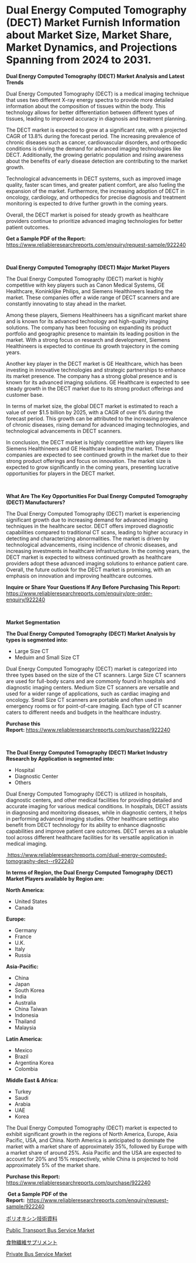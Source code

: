 <p><h1>Dual Energy Computed Tomography (DECT) Market Furnish Information about Market Size, Market Share, Market Dynamics, and Projections Spanning from 2024 to 2031.</h1></p><p><strong>Dual Energy Computed Tomography (DECT) Market Analysis and Latest Trends</strong></p>
<p><p>Dual Energy Computed Tomography (DECT) is a medical imaging technique that uses two different X-ray energy spectra to provide more detailed information about the composition of tissues within the body. This technology allows for better differentiation between different types of tissues, leading to improved accuracy in diagnosis and treatment planning.</p><p>The DECT market is expected to grow at a significant rate, with a projected CAGR of 13.8% during the forecast period. The increasing prevalence of chronic diseases such as cancer, cardiovascular disorders, and orthopedic conditions is driving the demand for advanced imaging technologies like DECT. Additionally, the growing geriatric population and rising awareness about the benefits of early disease detection are contributing to the market growth.</p><p>Technological advancements in DECT systems, such as improved image quality, faster scan times, and greater patient comfort, are also fueling the expansion of the market. Furthermore, the increasing adoption of DECT in oncology, cardiology, and orthopedics for precise diagnosis and treatment monitoring is expected to drive further growth in the coming years.</p><p>Overall, the DECT market is poised for steady growth as healthcare providers continue to prioritize advanced imaging technologies for better patient outcomes.</p></p>
<p><strong>Get a Sample PDF of the Report:&nbsp;</strong> <a href="https://www.reliableresearchreports.com/enquiry/request-sample/922240">https://www.reliableresearchreports.com/enquiry/request-sample/922240</a></p>
<p>&nbsp;</p>
<p><strong>Dual Energy Computed Tomography (DECT) Major Market Players</strong></p>
<p><p>The Dual Energy Computed Tomography (DECT) market is highly competitive with key players such as Canon Medical Systems, GE Healthcare, Koninklijke Philips, and Siemens Healthineers leading the market. These companies offer a wide range of DECT scanners and are constantly innovating to stay ahead in the market.</p><p>Among these players, Siemens Healthineers has a significant market share and is known for its advanced technology and high-quality imaging solutions. The company has been focusing on expanding its product portfolio and geographic presence to maintain its leading position in the market. With a strong focus on research and development, Siemens Healthineers is expected to continue its growth trajectory in the coming years.</p><p>Another key player in the DECT market is GE Healthcare, which has been investing in innovative technologies and strategic partnerships to enhance its market presence. The company has a strong global presence and is known for its advanced imaging solutions. GE Healthcare is expected to see steady growth in the DECT market due to its strong product offerings and customer base.</p><p>In terms of market size, the global DECT market is estimated to reach a value of over $1.5 billion by 2025, with a CAGR of over 6% during the forecast period. This growth can be attributed to the increasing prevalence of chronic diseases, rising demand for advanced imaging technologies, and technological advancements in DECT scanners.</p><p>In conclusion, the DECT market is highly competitive with key players like Siemens Healthineers and GE Healthcare leading the market. These companies are expected to see continued growth in the market due to their strong product offerings and focus on innovation. The market size is expected to grow significantly in the coming years, presenting lucrative opportunities for players in the DECT market.</p></p>
<p>&nbsp;</p>
<p><strong>What Are The Key Opportunities For Dual Energy Computed Tomography (DECT) Manufacturers?</strong></p>
<p><p>The Dual Energy Computed Tomography (DECT) market is experiencing significant growth due to increasing demand for advanced imaging techniques in the healthcare sector. DECT offers improved diagnostic capabilities compared to traditional CT scans, leading to higher accuracy in detecting and characterizing abnormalities. The market is driven by technological advancements, rising incidence of chronic diseases, and increasing investments in healthcare infrastructure. In the coming years, the DECT market is expected to witness continued growth as healthcare providers adopt these advanced imaging solutions to enhance patient care. Overall, the future outlook for the DECT market is promising, with an emphasis on innovation and improving healthcare outcomes.</p></p>
<p><strong>Inquire or Share Your Questions If Any Before Purchasing This Report:</strong> <a href="https://www.reliableresearchreports.com/enquiry/pre-order-enquiry/922240">https://www.reliableresearchreports.com/enquiry/pre-order-enquiry/922240</a></p>
<p>&nbsp;</p>
<p><strong>Market Segmentation</strong></p>
<p><strong>The Dual Energy Computed Tomography (DECT) Market Analysis by types is segmented into:</strong></p>
<p><ul><li>Large Size CT</li><li>Meduim and Small Size CT</li></ul></p>
<p><p>Dual Energy Computed Tomography (DECT) market is categorized into three types based on the size of the CT scanners. Large Size CT scanners are used for full-body scans and are commonly found in hospitals and diagnostic imaging centers. Medium Size CT scanners are versatile and used for a wider range of applications, such as cardiac imaging and oncology. Small Size CT scanners are portable and often used in emergency rooms or for point-of-care imaging. Each type of CT scanner caters to different needs and budgets in the healthcare industry.</p></p>
<p><strong>Purchase this Report:&nbsp;</strong><a href="https://www.reliableresearchreports.com/purchase/922240">https://www.reliableresearchreports.com/purchase/922240</a></p>
<p>&nbsp;</p>
<p><strong>The Dual Energy Computed Tomography (DECT) Market Industry Research by Application is segmented into:</strong></p>
<p><ul><li>Hospital</li><li>Diagnostic Center</li><li>Others</li></ul></p>
<p><p>Dual Energy Computed Tomography (DECT) is utilized in hospitals, diagnostic centers, and other medical facilities for providing detailed and accurate imaging for various medical conditions. In hospitals, DECT assists in diagnosing and monitoring diseases, while in diagnostic centers, it helps in performing advanced imaging studies. Other healthcare settings also benefit from DECT technology for its ability to enhance diagnostic capabilities and improve patient care outcomes. DECT serves as a valuable tool across different healthcare facilities for its versatile application in medical imaging.</p></p>
<p><a href="https://www.reliableresearchreports.com/dual-energy-computed-tomography-dect--r922240">&nbsp;https://www.reliableresearchreports.com/dual-energy-computed-tomography-dect--r922240</a></p>
<p><strong>In terms of Region, the Dual Energy Computed Tomography (DECT) Market Players available by Region are:</strong></p>
<p>
    <p> <strong> North America: </strong>
        <ul>
            <li>United States</li>
            <li>Canada</li>
        </ul>
        </p> 
    <p> <strong> Europe: </strong>
        <ul>
            <li>Germany</li>
            <li>France</li>
            <li>U.K.</li>
            <li>Italy</li>
            <li>Russia</li>
        </ul>
        </p> 
    <p> <strong> Asia-Pacific: </strong>
        <ul>
            <li>China</li>
            <li>Japan</li>
            <li>South Korea</li>
            <li>India</li>
            <li>Australia</li>
            <li>China Taiwan</li>
            <li>Indonesia</li>
            <li>Thailand</li>
            <li>Malaysia</li>
        </ul>
        </p> 
    <p> <strong> Latin America: </strong>
        <ul>
            <li>Mexico</li>
            <li>Brazil</li>
            <li>Argentina Korea</li>
            <li>Colombia</li>
        </ul>
        </p> 
    <p> <strong> Middle East & Africa: </strong>
        <ul>
            <li>Turkey</li>
            <li>Saudi</li>
            <li>Arabia</li>
            <li>UAE</li>
            <li>Korea</li>
        </ul>
    </p>
    </p>
<p><p>The Dual Energy Computed Tomography (DECT) market is expected to exhibit significant growth in the regions of North America, Europe, Asia Pacific, USA, and China. North America is anticipated to dominate the market with a market share of approximately 35%, followed by Europe with a market share of around 25%. Asia Pacific and the USA are expected to account for 20% and 15% respectively, while China is projected to hold approximately 5% of the market share.</p></p>
<p><strong>Purchase this Report: </strong><a href="https://www.reliableresearchreports.com/purchase/922240">https://www.reliableresearchreports.com/purchase/922240</a></p>
<p>&nbsp;<strong>Get a Sample PDF of the Report:&nbsp;&nbsp;</strong><a href="https://www.reliableresearchreports.com/enquiry/request-sample/922240">https://www.reliableresearchreports.com/enquiry/request-sample/922240</a></p>
<p><strong></strong></p>
<p><p><a href="https://github.com/SimeonBode1/Market-Research-Report-List-1/blob/main/9469263181829.md">ポリオキシン技術資料</a></p><p><a href="https://github.com/rslnowrouzi/Market-Research-Report-List-1/blob/main/public-transport-bus-service-market.md">Public Transport Bus Service Market</a></p><p><a href="https://github.com/nxboeu02965442/Market-Research-Report-List-3/blob/main/4740715181830.md">食物繊維サプリメント</a></p><p><a href="https://github.com/LiamKanenood/Market-Research-Report-List-1/blob/main/private-bus-service-market.md">Private Bus Service Market</a></p></p>